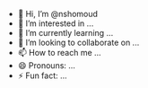 - 👋 Hi, I’m @nshomoud
- 👀 I’m interested in ...
- 🌱 I’m currently learning ...
- 💞️ I’m looking to collaborate on ...
- 📫 How to reach me ...
- 😄 Pronouns: ...
- ⚡ Fun fact: ...

<!---
nshomoud/nshomoud is a ✨ special ✨ repository because its `README.md` (this file) appears on your GitHub profile.
You can click the Preview link to take a look at your changes.
--->
